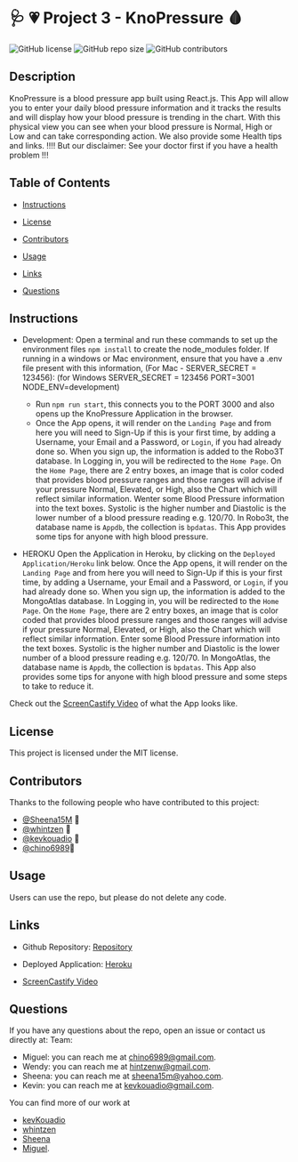 # :stethoscope: :heartpulse: Project 3 - KnoPressure :drop_of_blood:
  

![GitHub license](https://img.shields.io/badge/license-MIT-blue.svg)
![GitHub repo size](https://img.shields.io/github/repo-size/kevkouadio/KnoPressure-App)
![GitHub contributors](https://img.shields.io/github/contributors/kevkouadio/KnoPressure-App?style=plastic) 


## Description 

KnoPressure is a blood pressure app built using React.js.  This App will allow you to enter your daily blood pressure information and it tracks the results and   will display how your blood pressure is trending in the chart.  With this physical view you can see when your blood pressure is Normal, High or Low and can take corresponding action.  We also provide some Health tips and links. !!!! But our disclaimer:  See your doctor first if you have a health problem  !!!

## Table of Contents

* [Instructions](#instructions)

* [License](#license)

* [Contributors](#contributors)

* [Usage](#usage)

* [Links](#links)

* [Questions](#questions)


## Instructions

* Development: 
  Open a terminal and run these commands to set up the environment files `npm install` 
  to create the node_modules folder.  If running in a windows or Mac environment,  ensure that you have a .env file present with this information, (For Mac - SERVER_SECRET = 123456):  (for Windows SERVER_SECRET = 123456
  PORT=3001
  NODE_ENV=development)

  * Run `npm run start`, this connects you to the PORT 3000 and also opens up the KnoPressure Application in the browser.
  * Once the App opens, it will render on the `Landing Page` and from here you will need to Sign-Up if this is your first time, by adding a Username, your Email and a Password, or `Login`, if you had already done so.  When you sign up, the information is added to the Robo3T database.  In Logging in, you will be redirected to the `Home Page`.  On the `Home Page`, there are 2 entry boxes, an image that is color coded that provides blood pressure ranges and those ranges will advise if your pressure Normal, Elevated, or High, also the Chart which will reflect similar information. Wenter some Blood Pressure information into the text boxes.  Systolic is the higher number and Diastolic is the lower number of a blood pressure reading 
  e.g. 120/70.  In  Robo3t, the database name is `Appdb`, the collection is `bpdatas`. This App provides some tips for anyone with high blood pressure.


*  HEROKU
  Open the Application in Heroku, by clicking on the `Deployed Application/Heroku` link below.  Once the App opens, it will render on the `Landing Page` and from here you will need to Sign-Up if this is your first time, by adding a Username, your Email and a Password, or `Login`, if you had already done so.  When you sign up, the information is added to the MongoAtlas database.  In Logging in, you will be redirected to the `Home Page`.  On the `Home Page`, there are 2 entry boxes, an image that is color coded that provides blood pressure ranges and those ranges will advise if your pressure Normal, Elevated, or High, also the Chart which will reflect similar information. Enter some Blood Pressure information into the text boxes.  Systolic is the higher number and Diastolic is the lower number of a blood pressure reading 
  e.g. 120/70.  In  MongoAtlas, the database name is `Appdb`, the collection is `bpdatas`. This App also provides some tips for anyone with high blood pressure and some steps to take to reduce it.

Check out the [ScreenCastify Video](https://drive.google.com/file/d/11OCZ9cVUjSKcjnpjMKnAX7RvQMdDvgWL/view) of what the App looks like.

## License

This project is licensed under the MIT license.

## Contributors

Thanks to the following people who have contributed to this project:

- [@Sheena15M](https://github.com/Sheena15M) 🐛
- [@whintzen](https://github.com/whintzen) 🐛
- [@kevkouadio](https://github.com/kevkouadio) 🐛
- [@chino6989](https://github.com/chino6989)🐛

## Usage

Users can use the repo, but please do not delete any code.

## Links
* Github Repository: 
    [Repository](https://github.com/kevkouadio/KnoPressure-App)
  
* Deployed Application: 
    [Heroku](https://knopressure.herokuapp.com/)

* [ScreenCastify Video](https://drive.google.com/file/d/11OCZ9cVUjSKcjnpjMKnAX7RvQMdDvgWL/view)
    
## Questions

If you have any questions about the repo, open an issue or contact us directly at:
Team:
* Miguel: you can reach me at <chino6989@gmail.com>.
* Wendy: you can reach me at <hintzenw@gmail.com>.
* Sheena: you can reach me at <sheena15m@yahoo.com>.
* Kevin: you can reach me at <kevkouadio@gmail.com>. 

You can find more of our work at
- [kevKouadio](https://github.com/kevkouadio)
- [whintzen](https://github.com/whintzen/)
- [Sheena](https://github.com/Sheena15M)
- [Miguel](https://github.com/chino6989).

